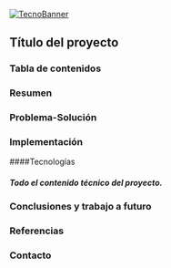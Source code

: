 [![TecnoBanner](https://static.vecteezy.com/system/resources/previews/000/677/302/non_2x/abstract-technology-banner-background.jpg "TecnoBanner")](https://google.cl "TecnoBanner")
## Título del proyecto
### Tabla de contenidos
### Resumen
### Problema-Solución
### Implementación
  ####Tecnologías 
  ##### Todo el contenido técnico del proyecto.
### Conclusiones y trabajo a futuro
### Referencias
### Contacto
